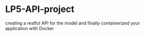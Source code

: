 # LP5-API-project
creating a restful API for the model and finally containerized your application with Docker
